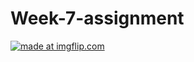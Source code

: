 # Week-7-assignment
<a href="https://imgflip.com/gif/281fqq"><img src="https://i.imgflip.com/281fqq.gif" title="made at imgflip.com"/></a>
